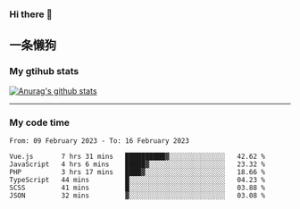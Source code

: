 ### Hi there 👋

## 一条懒狗
<!--
**kiss-me-quickly/kiss-me-quickly** is a ✨ _special_ ✨ repository because its `README.md` (this file) appears on your GitHub profile.

Here are some ideas to get you started:

- 🔭 I’m currently working on ...
- 🌱 I’m currently learning ...
- 👯 I’m looking to collaborate on ...
- 🤔 I’m looking for help with ...
- 💬 Ask me about ...
- 📫 How to reach me: ...
- 😄 Pronouns: ...
- ⚡ Fun fact: ...
-->


### My gtihub stats

[![Anurag's github stats](https://github-readme-stats.vercel.app/api?username=kiss-me-quickly)](https://github.com/anuraghazra/github-readme-stats)

***

### My code time

<!--START_SECTION:waka-->

```text
From: 09 February 2023 - To: 16 February 2023

Vue.js       7 hrs 31 mins   ██████████▓░░░░░░░░░░░░░░   42.62 %
JavaScript   4 hrs 6 mins    █████▓░░░░░░░░░░░░░░░░░░░   23.32 %
PHP          3 hrs 17 mins   ████▓░░░░░░░░░░░░░░░░░░░░   18.66 %
TypeScript   44 mins         █░░░░░░░░░░░░░░░░░░░░░░░░   04.23 %
SCSS         41 mins         █░░░░░░░░░░░░░░░░░░░░░░░░   03.88 %
JSON         32 mins         ▓░░░░░░░░░░░░░░░░░░░░░░░░   03.08 %
```

<!--END_SECTION:waka-->
